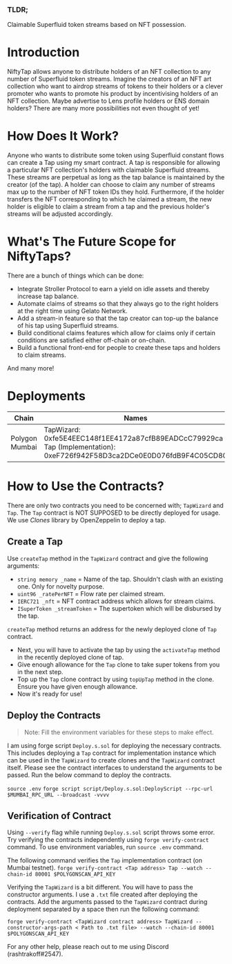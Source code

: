 ### TLDR;

Claimable Superfluid token streams based on NFT possession.

# Introduction

NiftyTap allows anyone to distribute holders of an NFT collection to any number of Superfluid token streams. Imagine the creators of an NFT art collection who want to airdrop streams of tokens to their holders or a clever promoter who wants to promote his product by incentivising holders of an NFT collection. Maybe advertise to Lens profile holders or ENS domain holders? There are many more possibilities not even thought of yet!

# How Does It Work?

Anyone who wants to distribute some token using Superfluid constant flows can create a Tap using my smart contract. A tap is responsible for allowing a particular NFT collection's holders with claimable Superfluid streams. These streams are perpetual as long as the tap balance is maintained by the creator (of the tap). A holder can choose to claim any number of streams max up to the number of NFT token IDs they hold. Furthermore, if the holder transfers the NFT corresponding to which he claimed a stream, the new holder is eligible to claim a stream from a tap and the previous holder's streams will be adjusted accordingly.

# What's The Future Scope for NiftyTaps?

There are a bunch of things which can be done:

- Integrate Stroller Protocol to earn a yield on idle assets and thereby increase tap balance.
- Automate claims of streams so that they always go to the right holders at the right time using Gelato Network.
- Add a stream-in feature so that the tap creator can top-up the balance of his tap using Superfluid streams.
- Build conditional claims features which allow for claims only if certain conditions are satisfied either off-chain or on-chain.
- Build a functional front-end for people to create these taps and holders to claim streams.

And many more!

# Deployments

| Chain          | Names                                                                                                                     |
|----------------|---------------------------------------------------------------------------------------------------------------------------|
| Polygon Mumbai | TapWizard: 0xfe5E4EEC148f1EE4172a87cfB89EADCcC79929ca<br>Tap (Implementation): 0xeF726f942F58D3ca2DCe0E0D076fdB9F4C05CD80 |

# How to Use the Contracts?

There are only two contracts you need to be concerned with; `TapWizard` and `Tap`. The `Tap` contract is NOT SUPPOSED to be directly deployed for usage. We use *Clones* library by OpenZeppelin to deploy a tap.

## Create a Tap

Use `createTap` method in the `TapWizard` contract and give the following arguments:

- `string memory _name` = Name of the tap. Shouldn't clash with an existing one. Only for novelty purpose.
- `uint96 _ratePerNFT` = Flow rate per claimed stream.
- `IERC721 _nft` = NFT contract address which allows for stream claims.
- `ISuperToken _streamToken` = The supertoken which will be disbursed by the tap.

`createTap` method returns an address for the newly deployed clone of `Tap` contract.

- Next, you will have to activate the tap by using the `activateTap` method in the recently deployed clone of tap. 
- Give enough allowance for the `Tap` clone to take super tokens from you in the next step.
- Top up the `Tap` clone contract by using `topUpTap` method in the clone. Ensure you have given enough allowance.
- Now it's ready for use!

## Deploy the Contracts

> Note: Fill the environment variables for these steps to make effect.

I am using forge script `Deploy.s.sol` for deploying the necessary contracts. This includes deploying a `Tap` contract for implementation instance which can be used in the `TapWizard` to create clones and the `TapWizard` contract itself. Please see the contract interfaces to understand the arguments to be passed. Run the below command to deploy the contracts.

`source .env`
`forge script script/Deploy.s.sol:DeployScript --rpc-url $MUMBAI_RPC_URL --broadcast -vvvv`

## Verification of Contract

Using `--verify` flag while running `Deploy.s.sol` script throws some error. Try verifying the contracts independently using `forge verify-contract` command. To use environment variables, run `source .env` command.

The following command verifies the `Tap` implementation contract (on Mumbai testnet).
`forge verify-contract <Tap address> Tap --watch --chain-id 80001 $POLYGONSCAN_API_KEY`

Verifying the `TapWizard` is a bit different. You will have to pass the constructor arguments. I use a `.txt` file created after deploying the contracts. Add the arguments passed to the `TapWizard` contract during deployment separated by a space then run the following command:

`forge verify-contract <TapWizard contract address> TapWizard --constructor-args-path < Path to .txt file> --watch --chain-id 80001 $POLYGONSCAN_API_KEY`

For any other help, please reach out to me using Discord (rashtrakoff#2547).